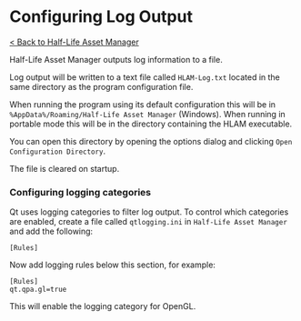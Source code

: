 # Configuring Log Output

[< Back to Half-Life Asset Manager](/README.md)

Half-Life Asset Manager outputs log information to a file.

Log output will be written to a text file called `HLAM-Log.txt` located in the same directory as the program configuration file.

When running the program using its default configuration this will be in `%AppData%/Roaming/Half-Life Asset Manager` (Windows).
When running in portable mode this will be in the directory containing the HLAM executable.

You can open this directory by opening the options dialog and clicking `Open Configuration Directory`.

The file is cleared on startup.

### Configuring logging categories

Qt uses logging categories to filter log output. To control which categories are enabled, create a file called `qtlogging.ini` in `Half-Life Asset Manager` and add the following:
```
[Rules]
```

Now add logging rules below this section, for example:
```
[Rules]
qt.qpa.gl=true
```

This will enable the logging category for OpenGL.
